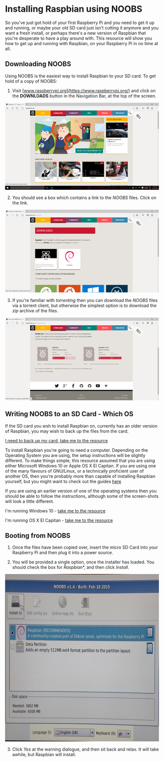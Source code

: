 # Installing Raspbian using NOOBS

So you've just got hold of your first Raspberry Pi and you need to get it up and running, or maybe your old SD card just isn't cutting it anymore and you want a fresh install, or perhaps there's a new version of Raspbian that you're desperate to have a play around with. This resource will show you how to get up and running with Raspbian, on your Raspberry Pi in no time at all.

## Downloading NOOBS

Using NOOBS is the easiest way to install Raspbian to your SD card. To get hold of a copy of NOOBS:

1. Visit [www.raspberrypi.org](https://www.raspberrypi.org/) and click on the **DOWNLOADS** button in the Navigation Bar, at the top of the screen.

![Site Home](images/siteHome.png)

2. You should see a box which contains a link to the *NOOBS* files. Click on the link.

![NOOBS1](images/noobs1.png)

3. If you're familiar with *torrenting* then you can download the *NOOBS* files via a torrent client, but otherwise the simplest option is to download the *zip* archive of the files.

![NOOBS2](images/noobs2.png)

## Writing NOOBS to an SD Card - Which OS

If the SD card you wsh to install Raspbian on, currently has an older version of Raspbian, you may wish to back up the files from the card.

[I need to back up my card, take me to the resource](backup.md)

To install Raspbian you're going to need a computer. Depending on the Operating System you are using, the setup instructions will be slightly different. To make things simple, this resource assumed that you are using either Microsoft Windows 10 or Apple OS X El Capitan. If you are using one of the many flavours of GNU/Linux, or a technically proficient user of another OS, then you're probably more than capable of installing Raspbian yourself, but you might want to check out the guides [here](https://www.raspberrypi.org/documentation/installation/installing-images/)

If you are using an earlier version of one of the operating systems then you should be able to follow the instructions, although some of the screen-shots will look a little different.

I'm running Windows 10 - [take me to the resource](windows.md)

I'm running OS X El Capitan - [take me to the resource](elcapitan.md)

## Booting from NOOBS

1. Once the files have been copied over, insert the micro SD Card into your Raspberry Pi and then plug it into a power source.

2. You will be provided a single option, once the installer has loaded. You should check the box for *Raspbian**, and then click *Install*.

![install](images/install.png)

3. Click *Yes* at the warning dialogue, and then sit back and relax. It will take awhile, but Raspbian will install.


